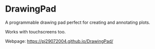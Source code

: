# DrawingPad
A programmable drawing pad perfect for creating and annotating plots.  

Works with touchscreens too.  

Webpage: https://pj29072004.github.io/DrawingPad/
